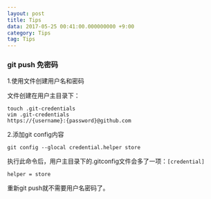 ```yaml
---
layout: post
title: Tips 
data: 2017-05-25 00:41:00.000000000 +9:00
category: Tips
tag: Tips
---
```


### git push 免密码

1.使用文件创建用户名和密码

文件创建在用户主目录下：

```shell
touch .git-credentials
vim .git-credentials
https://{username}:{password}@github.com
```
2.添加git config内容

`git config --glocal credential.helper store`

执行此命令后，用户主目录下的.gitconfig文件会多了一项：`[credential]`

`helper = store`

重新git push就不需要用户名密码了。

